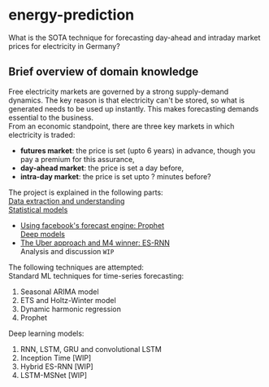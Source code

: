 # energy-prediction
What is the SOTA technique for forecasting day-ahead and intraday market prices for electricity in Germany?

## Brief overview of domain knowledge

Free electricity markets are governed by a strong supply-demand dynamics. The key reason is that electricity can't be stored, so what is generated needs to be used up instantly. This makes forecasting demands essential to the business.  
From an economic standpoint, there are three key markets in which electricity is traded:

- **futures market**: the price is set (upto 6 years) in advance, though you pay a premium for this assurance,  
- **day-ahead market**: the price is set a day before,  
- **intra-day market**: the price is set upto ? minutes before?   

The project is explained in the following parts:  
[Data extraction and understanding](https://github.com/sandeshbhatjr/energy-prediction/blob/master/docs/ep_cleandata.ipynb)  
[Statistical models](https://github.com/sandeshbhatjr/energy-prediction/blob/master/docs/ep_statistical_models.ipynb)  
- [Using facebook's forecast engine: Prophet](https://github.com/sandeshbhatjr/energy-prediction/blob/master/docs/ep_prophet.ipynb)  
[Deep models](https://github.com/sandeshbhatjr/energy-prediction/blob/master/docs/ep_deep.ipynb)  
- [The Uber approach and M4 winner: ES-RNN](https://github.com/sandeshbhatjr/energy-prediction/blob/master/docs/ep_esRNN.ipynb)  
Analysis and discussion `WIP`  

The following techniques are attempted:  
Standard ML techniques for time-series forecasting:
1. Seasonal ARIMA model
2. ETS  and Holtz-Winter model
3. Dynamic harmonic regression
4. Prophet
  
Deep learning models:  
1. RNN, LSTM, GRU and convolutional LSTM
2. Inception Time [WIP]
3. Hybrid ES-RNN [WIP]
4. LSTM-MSNet [WIP]